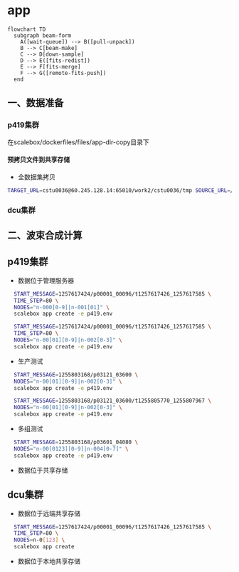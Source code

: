 # app

```mermaid
flowchart TD
  subgraph beam-form
    A([wait-queue]) --> B([pull-unpack])
    B --> C[beam-make]
    C --> D[down-sample]
    D --> E([fits-redist])
    E --> F[fits-merge]
    F --> G([remote-fits-push])
  end
```

## 一、数据准备

### p419集群

在scalebox/dockerfiles/files/app-dir-copy目录下

#### 预拷贝文件到共享存储
- 全数据集拷贝

```sh
TARGET_URL=cstu0036@60.245.128.14:65010/work2/cstu0036/tmp SOURCE_URL=/data2/mydata/mwa/tar DIR_NAME=1255803168 scalebox app create
```
### dcu集群

## 二、波束合成计算

## p419集群

- 数据位于管理服务器

```sh
  START_MESSAGE=1257617424/p00001_00096/t1257617426_1257617585 \
  TIME_STEP=80 \
  NODES="n-000[0-9]|n-001[01]" \
  scalebox app create -e p419.env
```

```sh
  START_MESSAGE=1257617424/p00001_00096/t1257617426_1257617585 \
  TIME_STEP=80 \
  NODES="n-00[01][0-9]|n-002[0-3]" \
  scalebox app create -e p419.env
```

- 生产测试
```sh
  START_MESSAGE=1255803168/p03121_03600 \
  NODES="n-00[01][0-9]|n-002[0-3]" \
  scalebox app create -e p419.env
```

```sh
  START_MESSAGE=1255803168/p03121_03600/t1255805770_1255807967 \
  NODES="n-00[01][0-9]|n-002[0-3]" \
  scalebox app create -e p419.env
```
- 多组测试
```sh
  START_MESSAGE=1255803168/p03601_04080 \
  NODES="n-00[0123][0-9]|n-004[0-7]" \
  scalebox app create -e p419.env
```

- 数据位于共享存储



## dcu集群

- 数据位于远端共享存储

```sh
  START_MESSAGE=1257617424/p00001_00096/t1257617426_1257617585 \
  TIME_STEP=80 \
  NODES=n-0[123] \
  scalebox app create
```

- 数据位于本地共享存储

